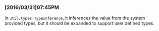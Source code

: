 ### [2016/03/31]07:45PM

In `util.types.TypeInference`, it inferences the value from the system
provided types, but it should be expanded to support user defined types.